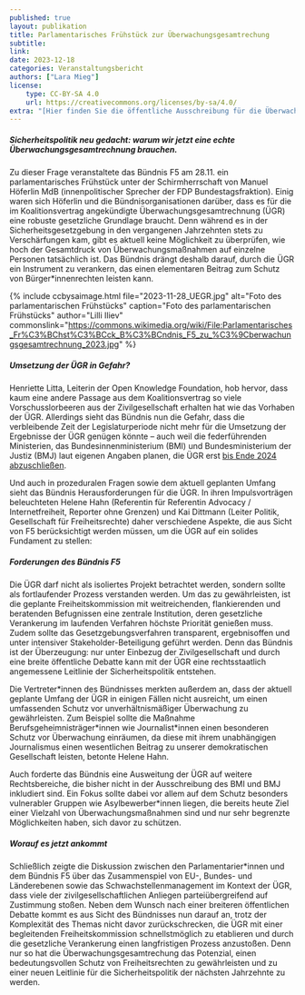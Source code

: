 ```yaml
---
published: true
layout: publikation
title: Parlamentarisches Frühstück zur Überwachungsgesamtrechung
subtitle: 
link: 
date: 2023-12-18
categories: Veranstaltungsbericht
authors: ["Lara Mieg"]
license:
    type: CC-BY-SA 4.0
    url: https://creativecommons.org/licenses/by-sa/4.0/
extra: "[Hier finden Sie die öffentliche Ausschreibung für die Überwachungsgesamtrechnung](https://www.bmi.bund.de/SharedDocs/pressemitteilungen/DE/2023/05/ausschreibung-ueberwachungsgesamtrechnung.html){:target='_blank'}"
---
```


##### Sicherheitspolitik neu gedacht: warum wir jetzt eine echte Überwachungsgesamtrechnung brauchen. 

Zu dieser Frage veranstaltete das Bündnis F5 am 28.11. ein parlamentarisches Frühstück unter der Schirmherrschaft von Manuel Höferlin MdB (innenpolitischer Sprecher der FDP Bundestagsfraktion). Einig waren sich Höferlin und die Bündnisorganisationen darüber, dass es für die im Koalitionsvertrag angekündigte Überwachungsgesamtrechnung (ÜGR) eine robuste gesetzliche Grundlage braucht. Denn während es in der Sicherheitsgesetzgebung in den vergangenen Jahrzehnten stets zu Verschärfungen kam, gibt es aktuell keine Möglichkeit zu überprüfen, wie hoch der Gesamtdruck von Überwachungsmaßnahmen auf einzelne Personen tatsächlich ist. Das Bündnis drängt deshalb darauf, durch die ÜGR ein Instrument zu verankern, das einen elementaren Beitrag zum Schutz von Bürger\*innenrechten leisten kann.


{% include ccbysaimage.html file="2023-11-28_UEGR.jpg" alt="Foto des parlamentarischen Frühstücks" caption="Foto des parlamentarischen Frühstücks" author="Lilli Iliev" commonslink="https://commons.wikimedia.org/wiki/File:Parlamentarisches_Fr%C3%BChst%C3%BCck_B%C3%BCndnis_F5_zu_%C3%9Cberwachungsgesamtrechnung_2023.jpg" %}


##### Umsetzung der ÜGR in Gefahr?

Henriette Litta, Leiterin der Open Knowledge Foundation, hob hervor, dass kaum eine andere Passage aus dem Koalitionsvertrag so viele Vorschusslorbeeren aus der Zivilgesellschaft erhalten hat wie das Vorhaben der ÜGR. Allerdings sieht das Bündnis nun die Gefahr, dass die verbleibende Zeit der Legislaturperiode nicht mehr für die Umsetzung der Ergebnisse der ÜGR genügen könnte – auch weil die federführenden Ministerien, das Bundesinnenministerium (BMI) und Bundesministerium der Justiz (BMJ) laut eigenen Angaben planen, die ÜGR erst [bis Ende 2024 abzuschließen](https://www.bmi.bund.de/SharedDocs/pressemitteilungen/DE/2023/05/ausschreibung-ueberwachungsgesamtrechnung.html). 

Und auch in prozeduralen Fragen sowie dem aktuell geplanten Umfang sieht das Bündnis Herausforderungen für die ÜGR. In ihren Impulsvorträgen beleuchteten Helene Hahn (Referentin für Referentin Advocacy / Internetfreiheit, Reporter ohne Grenzen) und Kai Dittmann (Leiter Politik, Gesellschaft für Freiheitsrechte) daher verschiedene Aspekte, die aus Sicht von F5 berücksichtigt werden müssen, um die ÜGR auf ein solides Fundament zu stellen: 

##### Forderungen des Bündnis F5

Die ÜGR darf nicht als isoliertes Projekt betrachtet werden, sondern sollte als fortlaufender Prozess verstanden werden. Um das zu gewährleisten, ist die geplante Freiheitskommission mit weitreichenden, flankierenden und beratenden Befugnissen eine zentrale Institution, deren gesetzliche Verankerung im laufenden Verfahren höchste Priorität genießen muss. Zudem sollte das Gesetzgebungsverfahren transparent, ergebnisoffen und unter intensiver Stakeholder-Beteiligung geführt werden. Denn das Bündnis ist der Überzeugung: nur unter Einbezug der Zivilgesellschaft und durch eine breite öffentliche Debatte kann mit der ÜGR eine rechtsstaatlich angemessene Leitlinie der Sicherheitspolitik entstehen.

Die Vertreter\*innen des Bündnisses merkten außerdem an, dass der aktuell geplante Umfang der ÜGR in einigen Fällen nicht ausreicht, um einen umfassenden Schutz vor unverhältnismäßiger Überwachung zu gewährleisten. Zum Beispiel sollte die Maßnahme Berufsgeheimnisträger\*innen wie Journalist\*innen einen besonderen Schutz vor Überwachung einräumen, da diese mit ihrem unabhängigen Journalismus einen wesentlichen Beitrag zu unserer demokratischen Gesellschaft leisten, betonte Helene Hahn. 

Auch forderte das Bündnis eine Ausweitung der ÜGR auf weitere Rechtsbereiche, die bisher nicht in der Ausschreibung des BMI und BMJ inkludiert sind. Ein Fokus sollte dabei vor allem auf dem Schutz besonders vulnerabler Gruppen wie Asylbewerber\*innen liegen, die bereits heute Ziel einer Vielzahl von Überwachungsmaßnahmen sind und nur sehr begrenzte Möglichkeiten haben, sich davor zu schützen. 

##### Worauf es jetzt ankommt

Schließlich zeigte die Diskussion zwischen den Parlamentarier\*innen und dem Bündnis F5 über das Zusammenspiel von EU-, Bundes- und Länderebenen sowie das Schwachstellenmanagement im Kontext der ÜGR, dass viele der zivilgesellschaftlichen Anliegen parteiübergreifend auf Zustimmung stoßen. Neben dem Wunsch nach einer breiteren öffentlichen Debatte kommt es aus Sicht des Bündnisses nun darauf an, trotz der Komplexität des Themas nicht davor zurückschrecken, die ÜGR mit einer begleitenden Freiheitskommission schnellstmöglich zu etablieren und durch die gesetzliche Verankerung einen langfristigen Prozess anzustoßen. Denn nur so hat die Überwachungsgesamtrechung das Potenzial, einen bedeutungsvollen Schutz von Freiheitsrechten zu gewährleisten und zu einer neuen Leitlinie für die Sicherheitspolitik der nächsten Jahrzehnte zu werden. 
